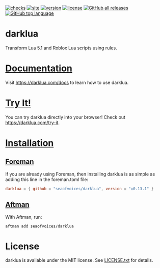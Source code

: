 [![checks](https://github.com/tokenmaniac/darklua-fork/actions/workflows/test.yml/badge.svg)](https://github.com/tokenmaniac/darklua-fork/actions/workflows/test.yml)
[![site](https://github.com/tokenmaniac/darklua-fork/actions/workflows/site.yml/badge.svg)](https://darklua.com/)
[![version](https://img.shields.io/crates/v/darklua)](https://crates.io/crates/darklua)
[![license](https://img.shields.io/crates/l/darklua)](LICENSE.txt)
[![GitHub all releases](https://img.shields.io/github/downloads/tokenmaniac/darklua-fork/total)](https://github.com/tokenmaniac/darklua-fork/releases)
[![GitHub top language](https://img.shields.io/github/languages/top/tokenmaniac/darklua-fork)](https://www.rust-lang.org/)

# darklua

Transform Lua 5.1 and Roblox Lua scripts using rules.

# [Documentation](https://darklua.com/docs)

Visit https://darklua.com/docs to learn how to use darklua.

# [Try It!](https://darklua.com/try-it)

You can try darklua directly into your browser! Check out https://darklua.com/try-it.

# [Installation](https://darklua.com/docs/installation/)

## [Foreman](https://github.com/Roblox/foreman)

If you are already using Foreman, then installing darklua is as simple as adding this line in the foreman.toml file:

```toml
darklua = { github = "seaofvoices/darklua", version = "=0.13.1" }
```

## [Aftman](https://github.com/LPGhatguy/aftman)

With Aftman, run:

```
aftman add seaofvoices/darklua
```

# License

darklua is available under the MIT license. See [LICENSE.txt](LICENSE.txt) for details.
